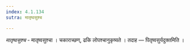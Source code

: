 ```yaml
---
index: 4.1.134
sutra: मातृष्वसुश्च

---
```

_मातृष्वसुश्च_ - मातृष्वसुश्चा । चकाराच्छण्, ढकि लोपश्चानुकृष्यते । तदाह — पितृष्वसुर्यदुक्तमिति । 